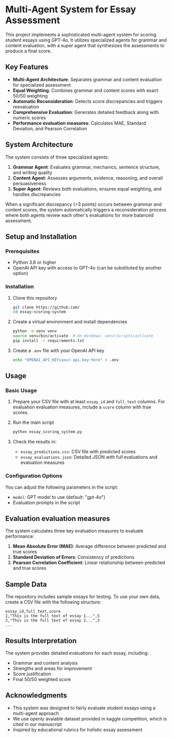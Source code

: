# Multi-Agent System for Essay Assessment

This project implements a sophisticated multi-agent system for scoring student essays using GPT-4o. It utilizes specialized agents for grammar and content evaluation, with a super agent that synthesizes the assessments to produce a final score.

## Key Features

- **Multi-Agent Architecture**: Separates grammar and content evaluation for specialized assessment
- **Equal Weighting**: Combines grammar and content scores with exact 50/50 weighting
- **Automatic Reconsideration**: Detects score discrepancies and triggers reevaluation
- **Comprehensive Evaluation**: Generates detailed feedback along with numeric scores
- **Performance evaluation measures**: Calculates MAE, Standard Deviation, and Pearson Correlation

## System Architecture

The system consists of three specialized agents:

1. **Grammar Agent**: Evaluates grammar, mechanics, sentence structure, and writing quality
2. **Content Agent**: Assesses arguments, evidence, reasoning, and overall persuasiveness
3. **Super Agent**: Reviews both evaluations, ensures equal weighting, and handles discrepancies

When a significant discrepancy (>3 points) occurs between grammar and content scores, the system automatically triggers a reconsideration process where both agents review each other's evaluations for more balanced assessment.

## Setup and Installation

### Prerequisites

- Python 3.8 or higher
- OpenAI API key with access to GPT-4o (can be substituted by another option)

### Installation

1. Clone this repository
   ```bash
   git clone https://github.com/
   cd essay-scoring-system
   ```

2. Create a virtual environment and install dependencies
   ```bash
   python -m venv venv
   source venv/bin/activate  # On Windows: venv\Scripts\activate
   pip install -r requirements.txt
   ```

3. Create a `.env` file with your OpenAI API key
   ```bash
   echo "OPENAI_API_KEY=your-api-key-here" > .env
   ```

## Usage

### Basic Usage

1. Prepare your CSV file with at least `essay_id` and `full_text` columns. For evaluation evaluation measures, include a `score` column with true scores.

2. Run the main script
   ```bash
   python essay_scoring_system.py
   ```

3. Check the results in:
   - `essay_predictions.csv`: CSV file with predicted scores
   - `essay_evaluations.json`: Detailed JSON with full evaluations and evaluation measures

### Configuration Options

You can adjust the following parameters in the script:

- `model`: GPT model to use (default: "gpt-4o")
- Evaluation prompts in the script

## Evaluation evaluation measures

The system calculates three key evaluation measures to evaluate performance:

1. **Mean Absolute Error (MAE)**: Average difference between predicted and true scores
2. **Standard Deviation of Errors**: Consistency of predictions
3. **Pearson Correlation Coefficient**: Linear relationship between predicted and true scores

## Sample Data

The repository includes sample essays for testing. To use your own data, create a CSV file with the following structure:

```
essay_id,full_text,score
1,"This is the full text of essay 1...",5
2,"This is the full text of essay 2...",3
...
```

## Results Interpretation

The system provides detailed evaluations for each essay, including:

- Grammar and content analysis
- Strengths and areas for improvement
- Score justification
- Final 50/50 weighted score


## Acknowledgments

- This system was designed to fairly evaluate student essays using a multi-agent approach
- We use openly avaiable dataset provided in kaggle competition, which is cited in our manuscript
- Inspired by educational rubrics for holistic essay assessment
